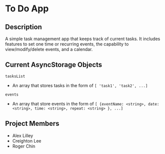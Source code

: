 # To Do App

## Description
A simple task management app that keeps track of current tasks. It includes features to set one time or recurring events, the capability to view/modify/delete events, and a calendar.

## Current AsyncStorage Objects

`tasksList`
- An array that stores tasks in the form of `[ 'task1', 'task2', ...]`

`events`
- An array that store events in the form of `[ {eventName: <string>, date: <string>, time: <string>, repeat: <string> }, ...]`

## Project Members

- Alex Lilley
- Creighton Lee
- Roger Chin
